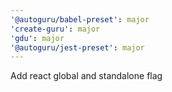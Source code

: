 ```yaml
---
'@autoguru/babel-preset': major
'create-guru': major
'gdu': major
'@autoguru/jest-preset': major
---
```


Add react global and standalone flag

